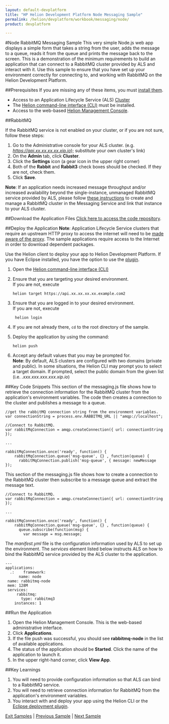 ```yaml
---
layout: default-devplatform
title: "HP Helion Development Platform Node Messaging Sample"
permalink: /helion/devplatform/workbook/messaging/node/
product: devplatform

---
```

<!--PUBLISHED-->
#Node RabbitMQ Messaging Sample
This  very simple Node.js web app displays a simple form that takes a string from the user, adds the message to a queue, reads it from the queue and prints the message back to the screen. This is a demonstration of the minimum requirements to build an application that can connect to a RabbitMQ cluster provided by ALS and interact with it. Use this sample to ensure that you have set up your environment correctly for connecting to, and working with RabbitMQ on the Helion Development Platform.

##Prerequisites
If you are missing any of these items, you must [install them](/helion/devplatform/appdev/).

- Access to an Application Lifecycle Service (ALS) [Cluster](/als/v1/admin/cluster/)
- The  [Helion command-line interface (CLI)](/als/v1/user/client/) must be installed.
- Access to the web-based [Helion Management Console](/als/v1/user/console/).

##RabbitMQ

If the RabbitMQ service is not enabled on your cluster, or if you are not sure, follow these steps:

1. Go to the Administrative console for your ALS cluster. (e.g. *https://api.xx.xx.xx.xx.xip.io*);  substitute your own cluster's link)
1. On the **Admin** tab, click **Cluster**.
1. Click the **Settings** icon (a gear icon in the upper right corner)
1. Both of the **Rabbit** and **Rabbit3** check boxes should be checked. If they are not, check them.
1. Click **Save**.

**Note**: If an application needs increased message throughput and/or increased availability beyond the single-instance, unmanaged RabbitMQ service provided by ALS, please follow [these instructions](/helion/devplatform/messageservice) to create and manage a RabbitMQ cluster in the Messaging Service and link that instance to your ALS cluster.

##Download the Application Files
[Click here to access the code repository](https://github.com/HelionDevPlatform/helion-rabbitmq-node).

##Deploy the Application
**Note**: Application Lifecycle Service clusters that require an upstream HTTP proxy to access the internet will need to be [made aware of the proxy](/als/v1/admin/server/configuration/#staging-cache-app-http-proxy). The sample applications require access to the Internet in order to download dependent packages.

Use the Helion client to deploy your app to Helion Development Platform.  If you have Eclipse installed, you have the option to use the [plugin](/helion/devplatform/eclipse/).

1.	Open the [Helion command-line interface (CLI)](/als/v1/user/reference/client-ref/)
3.	Ensure that you are targeting your desired environment.  <br> If you are not, execute
	
		helion target https://api.xx.xx.xx.xx.example.com2	


1. Ensure that you are logged in to your desired environment.  <br>If you are not, execute
	
		helion login
		
4.	If you are not already there, `cd` to the root directory of the sample.
5.	Deploy the application by using the command:
	
		helion push
	
6.	Accept any default values that you may be prompted for. <br>**Note**: By default, ALS clusters are configured with two domains (private and public). In some situations, the Helion CLI may prompt you to select a target domain. If prompted, select the public domain from the given list (i.e. *<app-name>.xxx.xxx.xxx.xxx.xip.io*)


##Key Code Snippets
This section of the messaging.js file shows how to retrieve the connection information for the RabbitMQ cluster from the application's environment variables. The code then creates a connection to the cluster and publishes a message to a queue.
		
	//get the rabbitMQ connection string from the environment variables.
	var connectionString = process.env.RABBITMQ_URL || "amqp://localhost";

	//Connect to RabbitMQ.
	var rabbitMqConnection = amqp.createConnection({ url: connectionString });
	
	...

	rabbitMqConnection.once('ready', function() {
    	rabbitMqConnection.queue('msg-queue', {} , function(queue) {
    	  rabbitMqConnection.publish('msg-queue', { message: newMessage });

This section of the messaging.js file shows how to create a connection to the RabbitMQ cluster then subscribe to a message queue and extract the message text.

	//Connect to RabbitMQ.
	var rabbitMqConnection = amqp.createConnection({ url: connectionString });
	
	...
	
	rabbitMqConnection.once('ready', function() {
    	rabbitMqConnection.queue('msg-queue', {} , function(queue) {
    	  queue.subscribe(function(msg) {
        	var message = msg.message;

The *manifest.yml* file is the configuration information used by ALS to set up the environment. The *services* element listed below instructs ALS on how to bind the RabbitMQ service provided by the ALS cluster to the application.

	---
	applications:
	  .:    framework:
	      name: node
  	 name: rabbitmq-node
  	 mem: 128M
  	 services:
     	 rabbitmq:
     	   type: rabbitmq3
    	instances: 1

##Run the Application
1.	Open the Helion Management Console. This is the web-based administrative interface.
2.	Click **Applications**.
3.	If the file push was successful, you should see **rabbitmq-node** in the list of available applications.
4.	The status of the application should be **Started**. Click the name of the application to launch it.
5.  In the upper right-hand corner, click **View App**.

##Key Learnings
1.	You will need to provide configuration information so that ALS can bind to a RabbitMQ service.
2.	You will need to retrieve connection information for RabbitMQ from the application's environment variables.
3.	You interact with and deploy your app using the Helion CLI or the [Eclipse deployment plugin](/helion/devplatform/eclipse/).

[Exit Samples](/helion/devplatform/appdev) | [Previous Sample](/helion/devplatform/workbook/database/node/) | [Next Sample](/helion/devplatform/workbook/helloworld/node/)
